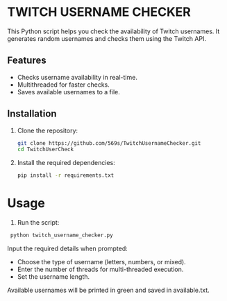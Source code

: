 # TWITCH USERNAME CHECKER

This Python script helps you check the availability of Twitch usernames. It generates random usernames and checks them using the Twitch API.

## Features
- Checks username availability in real-time.
- Multithreaded for faster checks.
- Saves available usernames to a file.

## Installation

1. Clone the repository:
   ```bash
   git clone https://github.com/569s/TwitchUsernameChecker.git
   cd TwitchUserCheck
2. Install the required dependencies:
   ```bash
   pip install -r requirements.txt

  # Usage

  1. Run the script:
 ```bash
  python twitch_username_checker.py
```
 Input the required details when prompted:

 - Choose the type of username (letters, numbers, or mixed).
 - Enter the number of threads for multi-threaded execution.
 - Set the username length.

 Available usernames will be printed in green and saved in available.txt.
